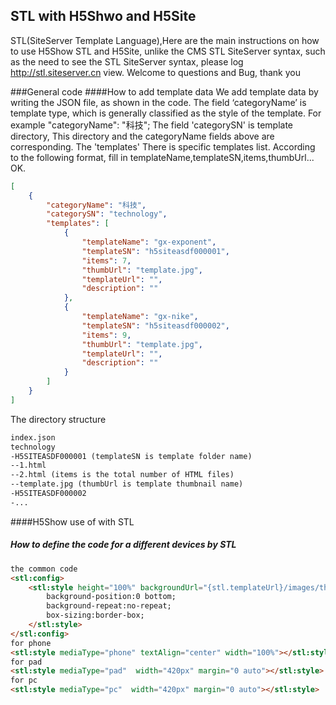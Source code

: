 ## STL with H5Shwo and H5Site
STL(SiteServer Template Language),Here are the main instructions on how to use H5Show STL and H5Site, unlike the CMS STL SiteServer syntax, such as the need to see the STL SiteServer syntax, please log http://stl.siteserver.cn view. Welcome to questions and Bug, thank you

###General code
####How to add template data
We add template data by writing the JSON file, as shown in the code.
The  field ‘categoryName’ is template type, which is generally classified as the style of the template. 
For example "categoryName": "科技";
The field 'categorySN' is template directory, This directory and the categoryName fields above are corresponding.
The 'templates' There is specific templates list. According to the following format, fill in templateName,templateSN,items,thumbUrl... OK.
```json
[
    {
        "categoryName": "科技",
        "categorySN": "technology",
        "templates": [
            {
                "templateName": "gx-exponent",
                "templateSN": "h5siteasdf000001",
                "items": 7,
                "thumbUrl": "template.jpg",
                "templateUrl": "",
                "description": ""
            },
            {
                "templateName": "gx-nike",
                "templateSN": "h5siteasdf000002",
                "items": 9,
                "thumbUrl": "template.jpg",
                "templateUrl": "",
                "description": ""
            }
        ]
    }
]
```
The directory structure
```html
index.json
technology
-H5SITEASDF000001 (templateSN is template folder name)
--1.html
--2.html (items is the total number of HTML files)
--template.jpg (thumbUrl is template thumbnail name)
-H5SITEASDF000002
-...
```

####H5Show use of with STL
##### How to define the code for a different devices by STL 
```html
the common code
<stl:config>
    <stl:style height="100%" backgroundUrl="{stl.templateUrl}/images/themebicycle1.jpg" backgroundSize="cover" animationName="fadeIn" animationDuration="1s" animationTimingFunction="ease" animationDelay="0" animationIterationCount="2">	
        background-position:0 bottom; 
        background-repeat:no-repeat; 
        box-sizing:border-box;
    </stl:style>
</stl:config>
for phone
<stl:style mediaType="phone" textAlign="center" width="100%"></stl:style>
for pad
<stl:style mediaType="pad"  width="420px" margin="0 auto"></stl:style>
for pc
<stl:style mediaType="pc"  width="420px" margin="0 auto"></stl:style>
```
